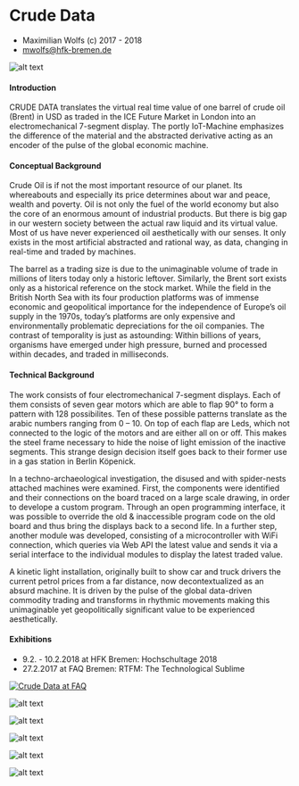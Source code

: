 # Crude Data

* Maximilian Wolfs (c) 2017 - 2018
* mwolfs@hfk-bremen.de

![alt text](https://github.com/maxwolfs/crude-data/blob/master/documentation/CD_hst_totale.jpg "Logo Title Text 1")

#### Introduction

CRUDE DATA translates the virtual real time value of one barrel of crude oil (Brent) in USD as traded in the ICE Future Market in London into an electromechanical 7-segment display. The portly IoT-Machine emphasizes the difference of the material and the abstracted derivative acting as an encoder of the pulse of the global economic machine.

#### Conceptual Background

Crude Oil is if not the most important resource of our planet. Its whereabouts and especially its price determines about war and peace, wealth and poverty. Oil is not only the fuel of the world economy but also the core of an enormous amount of industrial products. But there is big gap in our western society between the actual raw liquid and its virtual value. Most of us have never experienced oil aesthetically with our senses. It only exists in the most artificial abstracted and rational way, as data, changing in real-time and traded by machines.

The barrel as a trading size is due to the unimaginable volume of trade in millions of liters today only a historic leftover. Similarly, the Brent sort exists only as a historical reference on the stock market. While the field in the British North Sea with its four production platforms was of immense economic and geopolitical importance for the independence of Europe’s oil supply in the 1970s, today’s platforms are only expensive and environmentally problematic depreciations for the oil companies. The contrast of temporality is just as astounding: Within billions of years, organisms have emerged under high pressure, burned and processed within decades, and traded in milliseconds.

#### Technical Background

The work consists of four electromechanical 7-segment displays. Each of them consists of seven gear motors which are able to flap 90° to form a pattern with 128 possibilites. Ten of these possible patterns translate as the arabic numbers ranging from 0 – 10. On top of each flap are Leds, which not connected to the logic of the motors and are either all on or off. This makes the steel frame necessary to hide the noise of light emission of the inactive segments. This strange design decision itself goes back to their former use in a gas station in Berlin Köpenick.

In a techno-archaeological investigation, the disused and with spider-nests attached machines were examined. First, the components were identified and their connections on the board traced on a large scale drawing, in order to develope a custom program. Through an open programming interface, it was possible to override the old & inaccessible program code on the old board and thus bring the displays back to a second life. In a further step, another module was developed, consisting of a microcontroller with WiFi connection, which queries via Web API the latest value and sends it via a serial interface to the individual modules to display the latest traded value.

A kinetic light installation, originally built to show car and truck drivers the current petrol prices from a far distance, now decontextualized as an absurd machine. It is driven by the pulse of the global data-driven commodity trading and transforms in rhythmic movements making this unimaginable yet geopolitically significant value to be experienced aesthetically.

#### Exhibitions

* 9.2. - 10.2.2018 at HFK Bremen: Hochschultage 2018
* 27.2.2017 at FAQ Bremen: RTFM: The Technological Sublime

[![Crude Data at FAQ](https://i.imgur.com/Y2USpJY.png)](https://vimeo.com/247011682 "Crude Data at FAQ")

![alt text](https://github.com/maxwolfs/crude-data/blob/master/documentation/CD_hst_totale_ghost.jpg "Logo Title Text 1")

![alt text](https://github.com/maxwolfs/crude-data/blob/master/documentation/FAQ_Halbtotale_1_Dunkel_2.jpg "Logo Title Text 1")

![alt text](https://github.com/maxwolfs/crude-data/blob/master/documentation/FAQ_peoples_dark.jpg "Logo Title Text 1")

![alt text](https://github.com/maxwolfs/crude-data/blob/master/documentation/CD_hst_segmentdetail.jpg "Logo Title Text 1")

![alt text](https://github.com/maxwolfs/crude-data/blob/master/documentation/CD_hst_board.jpg "Logo Title Text 1")
